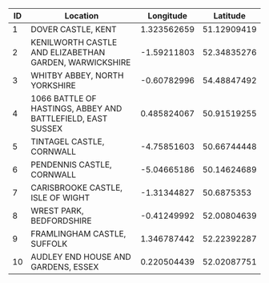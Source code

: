 | ID | Location | Longitude | Latitude |
|---|---|---|---|
| 1 | DOVER CASTLE, KENT | 1.323562659 | 51.12909419 |
| 2 | KENILWORTH CASTLE AND ELIZABETHAN GARDEN, WARWICKSHIRE | -1.59211803 | 52.34835276 |
| 3 | WHITBY ABBEY, NORTH YORKSHIRE | -0.60782996 | 54.48847492 |
| 4 | 1066 BATTLE OF HASTINGS, ABBEY AND BATTLEFIELD, EAST SUSSEX | 0.485824067 | 50.91519255 |
| 5 | TINTAGEL CASTLE, CORNWALL | -4.75851603 | 50.66744448 |
| 6 | PENDENNIS CASTLE, CORNWALL | -5.04665186 | 50.14624689 |
| 7 | CARISBROOKE CASTLE, ISLE OF WIGHT | -1.31344827 | 50.6875353 |
| 8 | WREST PARK, BEDFORDSHIRE | -0.41249992 | 52.00804639 |
| 9 | FRAMLINGHAM CASTLE, SUFFOLK | 1.346787442 | 52.22392287 |
| 10 | AUDLEY END HOUSE AND GARDENS, ESSEX | 0.220504439 | 52.02087751 |
